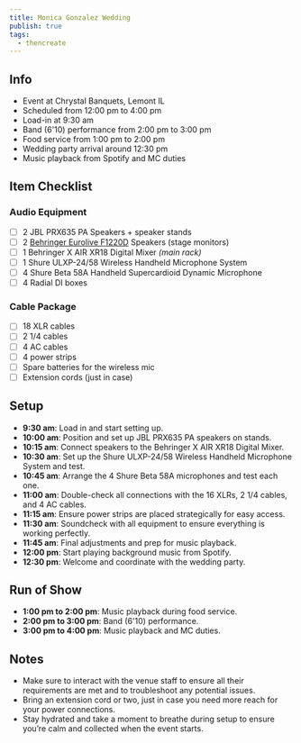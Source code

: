 ```yaml
---
title: Monica Gonzalez Wedding
publish: true
tags:
  - thencreate
---
```

## Info
- Event at Chrystal Banquets, Lemont IL
- Scheduled from 12:00 pm to 4:00 pm
- Load-in at 9:30 am
- Band (6'10) performance from 2:00 pm to 3:00 pm
- Food service from 1:00 pm to 2:00 pm
- Wedding party arrival around 12:30 pm
- Music playback from Spotify and MC duties

## Item Checklist
### Audio Equipment
- [ ] 2 JBL PRX635 PA Speakers + speaker stands
- [ ] 2 [Behringer Eurolive F1220D](https://www.amazon.com/Behringer-Eurolive-F1220D-Powered-Speaker/dp/B00QLWZC22/ref=sr_1_7?dib=eyJ2IjoiMSJ9.cp-OeqMBJRVXeFKL8XmpteOe4pHi34oJFHpW4cSDIMvUF32FyoKqheXDJKjN2DK1c0REj2z1mWUSmWPR9Kj7AeAE92FORrYLSCfTDj7gPPMrKmTQNAaT1SYjOEuVvbzFip-GEK5r_wQzUE0shFR5zodDblFOzM-LxSvVYQDR97Hioms_RbXEPytb0nobvAeyMSb1v146_TpR8XE60n9K-mG6mTs0smMemw6vhoC_7AvLxh_uqWPFDr1RuifAr7_-K3DshU_fQ5WmdrQpaXTeS1X-09WU7wxhHCZfQRs77MQ.OM5SzNrr0Evx7rcDfLI62I3167cXmWD9KTmBx21E72w&dib_tag=se&keywords=behringer+stage+monitors&qid=1721931794&sr=8-7) Speakers (stage monitors)
- [ ] 1 Behringer X AIR XR18 Digital Mixer *(main rack)*
- [ ] 1 Shure ULXP-24/58 Wireless Handheld Microphone System
- [ ] 4 Shure Beta 58A Handheld Supercardioid Dynamic Microphone
- [ ] 4 Radial DI boxes

### Cable Package
- [ ] 18 XLR cables
- [ ] 2 1/4 cables
- [ ] 4 AC cables
- [ ] 4 power strips
- [ ] Spare batteries for the wireless mic
- [ ] Extension cords (just in case)

## Setup

- **9:30 am**: Load in and start setting up.
- **10:00 am**: Position and set up JBL PRX635 PA speakers on stands.
- **10:15 am**: Connect speakers to the Behringer X AIR XR18 Digital Mixer.
- **10:30 am**: Set up the Shure ULXP-24/58 Wireless Handheld Microphone System and test.
- **10:45 am**: Arrange the 4 Shure Beta 58A microphones and test each one.
- **11:00 am**: Double-check all connections with the 16 XLRs, 2 1/4 cables, and 4 AC cables.
- **11:15 am**: Ensure power strips are placed strategically for easy access.
- **11:30 am**: Soundcheck with all equipment to ensure everything is working perfectly.
- **11:45 am**: Final adjustments and prep for music playback.
- **12:00 pm**: Start playing background music from Spotify.
- **12:30 pm**: Welcome and coordinate with the wedding party.

## Run of Show

- **1:00 pm to 2:00 pm**: Music playback during food service.
- **2:00 pm to 3:00 pm**: Band (6'10) performance.
- **3:00 pm to 4:00 pm**: Music playback and MC duties.

## Notes
- Make sure to interact with the venue staff to ensure all their requirements are met and to troubleshoot any potential issues.
- Bring an extension cord or two, just in case you need more reach for your power connections.
- Stay hydrated and take a moment to breathe during setup to ensure you’re calm and collected when the event starts.

